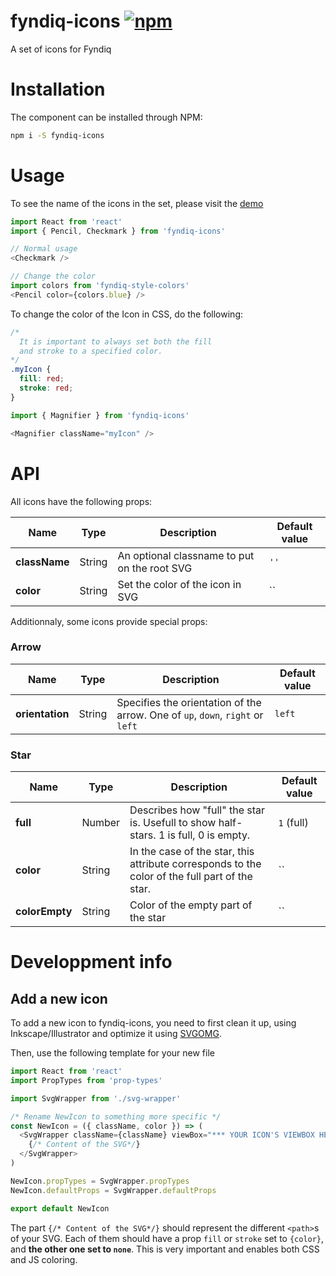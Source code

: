 # fyndiq-icons [![npm](https://img.shields.io/npm/v/fyndiq-icons.svg?maxAge=3600)](https://www.npmjs.com/package/fyndiq-icons)

A set of icons for Fyndiq

# Installation

The component can be installed through NPM:

``` bash
npm i -S fyndiq-icons
```

# Usage

To see the name of the icons in the set, please visit the [demo](//http://developers.fyndiq.com/fyndiq-ui/?selectedKind=Icons&selectedStory=default)

``` js
import React from 'react'
import { Pencil, Checkmark } from 'fyndiq-icons'

// Normal usage
<Checkmark />

// Change the color
import colors from 'fyndiq-style-colors'
<Pencil color={colors.blue} />
```

To change the color of the Icon in CSS, do the following:

``` css
/*
  It is important to always set both the fill
  and stroke to a specified color.
*/
.myIcon {
  fill: red;
  stroke: red;
}
```

``` js
import { Magnifier } from 'fyndiq-icons'

<Magnifier className="myIcon" />
```

# API

All icons have the following props:

| Name | Type | Description | Default value |
|---|---|---|---|
| **className** | String | An optional classname to put on the root SVG | `''` |
| **color** | String | Set the color of the icon in SVG | `` |

Additionnaly, some icons provide special props:

### Arrow

| Name | Type | Description | Default value |
|---|---|---|---|
| **orientation** | String | Specifies the orientation of the arrow. One of `up`, `down`, `right` or `left`  | `left` |

### Star

| Name | Type | Description | Default value |
|---|---|---|---|
| **full** | Number | Describes how "full" the star is. Usefull to show half-stars. 1 is full, 0 is empty.  | `1` (full) |
| **color** | String | In the case of the star, this attribute corresponds to the color of the full part of the star.  | `` |
| **colorEmpty** | String | Color of the empty part of the star  | `` |

# Developpment info

## Add a new icon

To add a new icon to fyndiq-icons, you need to first clean it up, using Inkscape/Illustrator and optimize it using [SVGOMG](https://jakearchibald.github.io/svgomg/).

Then, use the following template for your new file

``` js
import React from 'react'
import PropTypes from 'prop-types'

import SvgWrapper from './svg-wrapper'

/* Rename NewIcon to something more specific */
const NewIcon = ({ className, color }) => (
  <SvgWrapper className={className} viewBox="*** YOUR ICON'S VIEWBOX HERE ***">
    {/* Content of the SVG*/}
  </SvgWrapper>
)

NewIcon.propTypes = SvgWrapper.propTypes
NewIcon.defaultProps = SvgWrapper.defaultProps

export default NewIcon
```

The part `{/* Content of the SVG*/}` should represent the different `<path>`s of your SVG. Each of them should have
a prop `fill` or `stroke` set to `{color}`, and **the other one set to `none`**. This is very important and enables
both CSS and JS coloring.
